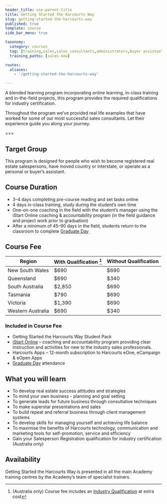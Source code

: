```yaml
---
header_title: use-parent-title
title: Getting Started the Harcourts Way
slug: getting-started-the-harcourts-way
published: true
template: course
side_bar_menu: true

taxonomy:
  category: courses
  tag: [training,sales,sales consultants,administrators,buyer assistants,personal assistants]
  training_paths: [sales-new]

routes:
  aliases:
    - '/getting-started-the-harcourts-way'

---
```


A blended learning program incorporating online learning, in-class training and in-the-field projects, this program provides the required qualifications for industry certification.

Throughout the program we’ve provided real life examples that have worked for some of our most successful sales consultants. Let their experience guide you along your journey.

===

## Target Group
This program is designed for people who wish to become registered real estate salespersons, have moved country or interstate, or operate as a personal or buyer’s assistant.

## Course Duration
-	3–4 days completing pre-course reading and set tasks online
-	4 days in-class training, study during the student’s own time
-	One-on-one coaching in the field with the student’s manager using the iStart Online coaching & accountability program (in the field guidance and project work prior to graduation)
-	After a minimum of 45–90 days in the field, students return to the classroom to complete [Graduate Day](/sales-graduate-day)

## Course Fee
Region|With Qualification [^1] | Without Qualification
------|------------------------------------------------|----------------------
New South Wales|$690|$690
Queensland|$690|$340
South Australia|$2,850|$690
Tasmania|$790|$690
Victoria|$1,390|$690
Western Australia|$690|$340


### Included in Course Fee
- Getting Started the Harcourts Way Student Pack
- [iStart Online](/courses/sales/istart) – coaching and accountability program providing clear instruction and activities for new to the industry sales professionals.
- Harcourts Apps – 12-month subscription to Harcourts eOne, eCampaign & eOpen Apps
- [Graduate Day](/sales-graduate-day) attendance

[^1]: (Australia only) Course fee includes an [Industry Qualification](/qualifications/australia) at extra cost

## What you will learn
- To develop real estate success attitudes and strategies
- To mind your own business - planning and goal setting
- To generate leads for future business through consultative techniques
- To make superstar presentations and sales
- To build repeat and referral business through client management systems
- To develop skills for managing yourself and achieving life balance
- To maximise the benefits of Harcourts technology, communication and marketing tools for self-promotion, service and efficiency
- Gain your Salesperson Registration qualification for industry certification (Australia only)

## Availability
Getting Started the Harcourts Way is presented in all the main Academy training centres by the Academy’s team of specialist trainers.

